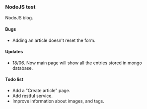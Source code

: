 ### NodeJS test

NodeJS blog.

#### Bugs

* Adding an article doesn't reset the form.

#### Updates

* 18/06. Now main page will show all the entries stored in mongo database.

#### Todo list

* Add a "Create article" page.
* Add restful service.
* Improve information about images, and tags.
